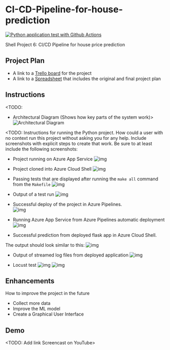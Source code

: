 # CI-CD-Pipeline-for-house-prediction
[![Python application test with Github Actions](https://github.com/Rbaibi/CI-CD-Pipeline-for-house-prediction/actions/workflows/pythonapp.yml/badge.svg)](https://github.com/Rbaibi/CI-CD-Pipeline-for-house-prediction/actions/workflows/pythonapp.yml)

Shell Project 6: CI/CD Pipeline for house price prediction

## Project Plan

* A link to a [Trello board](https://trello.com/b/iabbTYwG/ci-cd-flask-azure-web-app) for the project
* A link to a [Spreadsheet](https://docs.google.com/spreadsheets/d/1cYg9aeNhqRpSTXk2ArI2On4Emg_dwG5LRVx6bBLDWrE/edit?usp=sharing) that includes the original and final project plan

## Instructions

<TODO:  
* Architectural Diagram (Shows how key parts of the system work)>
![Architectural Diagram ](https://raw.githubusercontent.com/Rbaibi/CI-CD-Pipeline-for-house-prediction/main/Screenshots/Architectural%20Overview.png)


<TODO:  Instructions for running the Python project.  How could a user with no context run this project without asking you for any help.  Include screenshots with explicit steps to create that work. Be sure to at least include the following screenshots:

* Project running on Azure App Service
![img](https://raw.githubusercontent.com/Rbaibi/CI-CD-Pipeline-for-house-prediction/main/Screenshots/Screenshot4%20showing%20Azure%20App%20Service.png)


* Project cloned into Azure Cloud Shell
![img](https://raw.githubusercontent.com/Rbaibi/CI-CD-Pipeline-for-house-prediction/main/Screenshots/Screenshot1%20showing%20project%20cloned%20into%20Azure%20Cloud%20Shell.png)

* Passing tests that are displayed after running the `make all` command from the `Makefile`
![img](https://raw.githubusercontent.com/Rbaibi/CI-CD-Pipeline-for-house-prediction/main/Screenshots/Screenshot2%20showing%20the%20passing%20test.png)


* Output of a test run
![img](https://raw.githubusercontent.com/Rbaibi/CI-CD-Pipeline-for-house-prediction/main/Screenshots/Screenshot3%20showing%20passing%20GitHub%20Actions%20build.png)


* Successful deploy of the project in Azure Pipelines.  
![img](https://raw.githubusercontent.com/Rbaibi/CI-CD-Pipeline-for-house-prediction/main/Screenshots/Screenshot6.3%20showing%20a%20successful%20run%20of%20the%20project%20in%20Azure%20Pipelines.png)


* Running Azure App Service from Azure Pipelines automatic deployment
![img](https://raw.githubusercontent.com/Rbaibi/CI-CD-Pipeline-for-house-prediction/main/Screenshots/Screenshot6.1%20showing%20a%20successful%20run%20of%20the%20project%20in%20Azure%20Pipelines.png)


* Successful prediction from deployed flask app in Azure Cloud Shell. 

The output should look similar to this:
![img](https://raw.githubusercontent.com/Rbaibi/CI-CD-Pipeline-for-house-prediction/main/Screenshots/Screenshot5%20showing%20a%20successful%20prediction%20in%20Azure%20Cloud%20Shell.png)


* Output of streamed log files from deployed application
![img](https://raw.githubusercontent.com/Rbaibi/CI-CD-Pipeline-for-house-prediction/main/Screenshots/log.png)


* Locust test
![img](https://raw.githubusercontent.com/Rbaibi/CI-CD-Pipeline-for-house-prediction/main/Screenshots/Screenshot7.2%20locust%20test.png)
![img](https://raw.githubusercontent.com/Rbaibi/CI-CD-Pipeline-for-house-prediction/main/Screenshots/Screenshot7.1%20locust%20test.png)

> 

## Enhancements

How to improve the project in the future
* Collect more data
* Improve the ML model
* Create a Graphical User Interface


## Demo 

<TODO: Add link Screencast on YouTube>

